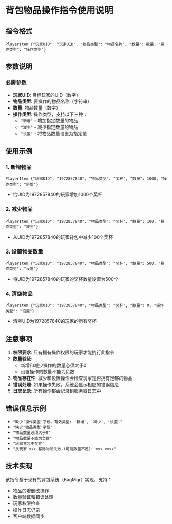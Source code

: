 # 背包物品操作指令使用说明

## 指令格式
```
PlayerItem {"玩家UID": "玩家UID", "物品类型": "物品名称", "数量": 数量, "操作类型": "操作类型"}
```

## 参数说明

### 必需参数
- **玩家UID**: 目标玩家的UID（数字）
- **物品类型**: 要操作的物品名称（字符串）
- **数量**: 物品数量（数字）
- **操作类型**: 操作类型，支持以下三种：
  - `"新增"` - 增加指定数量的物品
  - `"减少"` - 减少指定数量的物品
  - `"设置"` - 将物品数量设置为指定值

## 使用示例

### 1. 新增物品
```
PlayerItem {"玩家UID": "1972857840", "物品类型": "奖杯", "数量": 1000, "操作类型": "新增"}
```
- 给UID为1972857840的玩家增加1000个奖杯

### 2. 减少物品
```
PlayerItem {"玩家UID": "1972857840", "物品类型": "奖杯", "数量": 100, "操作类型": "减少"}
```
- 从UID为1972857840的玩家背包中减少100个奖杯

### 3. 设置物品数量
```
PlayerItem {"玩家UID": "1972857840", "物品类型": "奖杯", "数量": 500, "操作类型": "设置"}
```
- 将UID为1972857840的玩家的奖杯数量设置为500个

### 4. 清空物品
```
PlayerItem {"玩家UID": "1972857840", "物品类型": "奖杯", "数量": 0, "操作类型": "设置"}
```
- 清空UID为1972857840的玩家的所有奖杯

## 注意事项

1. **权限要求**: 只有拥有操作权限的玩家才能执行此指令
2. **数量验证**: 
   - 新增和减少操作的数量必须大于0
   - 设置操作的数量不能为负数
3. **物品存在性**: 减少和设置操作会检查玩家是否拥有足够的物品
4. **错误处理**: 如果操作失败，系统会显示相应的错误信息
5. **日志记录**: 所有操作都会记录到服务器日志中

## 错误信息示例

- `"缺少'操作类型'字段。有效类型: '新增', '减少', '设置'"`
- `"缺少'物品类型'字段"`
- `"物品数量必须大于0"`
- `"物品数量不能为负数"`
- `"玩家背包不存在"`
- `"从玩家 xxx 移除物品失败 (可能数量不足): xxx xxxx"`

## 技术实现

该指令基于现有的背包系统（BagMgr）实现，支持：
- 物品的增删改操作
- 数量验证和错误处理
- 玩家权限检查
- 操作日志记录
- 客户端数据同步 
